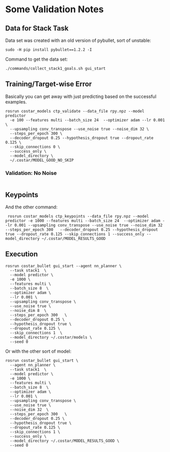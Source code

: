 

# Some Validation Notes

## Data for Stack Task

Data set was created with an old version of pybullet, sort of unstable:
```
sudo -H pip install pybullet==1.2.2 -I
```

Command to get the data set:
```
./commands/collect_stack1_goals.sh gui_start
```

## Training/Target-wise Error

Basically you can get away with just predicting based on the successful
examples.

```
rosrun costar_models ctp_validate --data_file rpy.npz --model predictor
  -e 100 --features multi --batch_size 24  --optimizer adam --lr 0.001 \
  --upsampling conv_transpose --use_noise true --noise_dim 32 \
  --steps_per_epoch 300 \
  --decoder_dropout 0.25 --hypothesis_dropout true --dropout_rate 0.125 \
  --skip_connections 0 \
  --success_only \
  --model_directory \
  ~/.costar/MODEL_GOOD_NO_SKIP
```


### Validation: No Noise

```
```

## Keypoints

And the other command:

```
 rosrun costar_models ctp_keypoints --data_file rpy.npz --model predictor -e 1000 --features multi --batch_size 24  --optimizer adam --lr 0.001 --upsampling conv_transpose --use_noise true --noise_dim 32  --steps_per_epoch 300   --decoder_dropout 0.25 --hypothesis_dropout true --dropout_rate 0.125 --skip_connections 1 --success_only --model_directory ~/.costar/MODEL_RESULTS_GOOD
```


## Execution

```
rosrun costar_bullet gui_start --agent nn_planner \
  --task stack1  \
  --model predictor \
  -e 1000 \
  --features multi \
  --batch_size 8  \
  --optimizer adam \
  --lr 0.001 \
  --upsampling conv_transpose \
  --use_noise true \
  --noise_dim 8  \
  --steps_per_epoch 300   \
  --decoder_dropout 0.25 \
  --hypothesis_dropout true \
  --dropout_rate 0.125 \
  --skip_connections 1  \
  --model_directory ~/.costar/models \
  --seed 0
```

Or with the other sort of model:
```
rosrun costar_bullet gui_start \
  --agent nn_planner \
  --task stack1  \
  --model predictor \
  -e 1000 \
  --features multi \
  --batch_size 8  \
  --optimizer adam \
  --lr 0.001 \
  --upsampling conv_transpose \
  --use_noise true \
  --noise_dim 32  \
  --steps_per_epoch 300   \
  --decoder_dropout 0.25 \
  --hypothesis_dropout true \
  --dropout_rate 0.125 \
  --skip_connections 1 \
  --success_only \
  --model_directory ~/.costar/MODEL_RESULTS_GOOD \
  --seed 0
```
